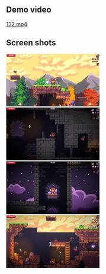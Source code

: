 ## Demo video

[132.mp4](MEDIA/132.mp4)


## Screen shots

<p>
    <img src="MEDIA/ss1.png" alt="Screenshot" style="width:50%;">
    <img src ="MEDIA/ss2.png" alt="Screenshot" style="width:50%;">
    <img src ="MEDIA/ss3.png" alt="Screenshot" style="width:50%;">
    <img src ="MEDIA/ss4.png" alt="Screenshot" style="width:50%;">
</p>
